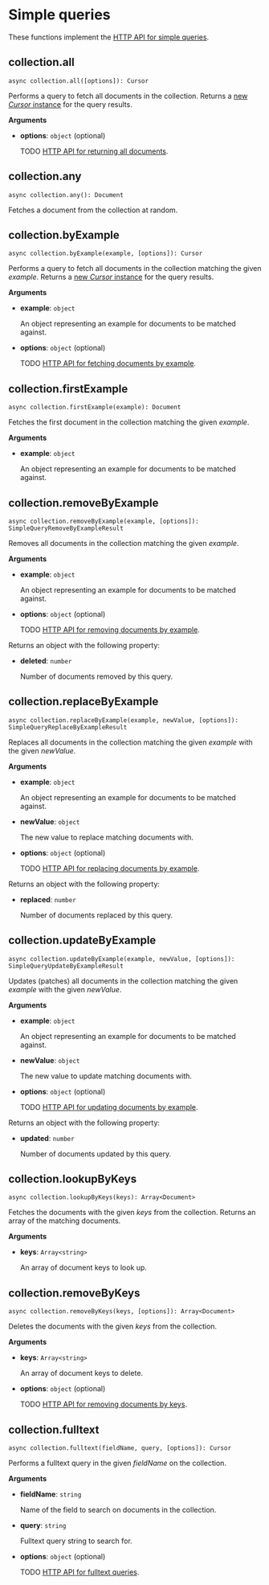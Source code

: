 # Simple queries

These functions implement the
[HTTP API for simple queries](https://www.arangodb.com/docs/stable/http/simple-query.html).

## collection.all

`async collection.all([options]): Cursor`

Performs a query to fetch all documents in the collection. Returns a
[new _Cursor_ instance](../Cursor.md) for the query results.

**Arguments**

- **options**: `object` (optional)

  TODO
  [HTTP API for returning all documents](https://www.arangodb.com/docs/stable/http/simple-query.html#return-all-documents).

## collection.any

`async collection.any(): Document`

Fetches a document from the collection at random.

## collection.byExample

`async collection.byExample(example, [options]): Cursor`

Performs a query to fetch all documents in the collection matching the given
_example_. Returns a [new _Cursor_ instance](../Cursor.md) for the query results.

**Arguments**

- **example**: `object`

  An object representing an example for documents to be matched against.

- **options**: `object` (optional)

  TODO
  [HTTP API for fetching documents by example](https://www.arangodb.com/docs/stable/http/simple-query.html#find-documents-matching-an-example).

## collection.firstExample

`async collection.firstExample(example): Document`

Fetches the first document in the collection matching the given _example_.

**Arguments**

- **example**: `object`

  An object representing an example for documents to be matched against.

## collection.removeByExample

`async collection.removeByExample(example, [options]): SimpleQueryRemoveByExampleResult`

Removes all documents in the collection matching the given _example_.

**Arguments**

- **example**: `object`

  An object representing an example for documents to be matched against.

- **options**: `object` (optional)

  TODO
  [HTTP API for removing documents by example](https://www.arangodb.com/docs/stable/http/simple-query.html#remove-documents-by-example).

Returns an object with the following property:

- **deleted**: `number`

  Number of documents removed by this query.

## collection.replaceByExample

`async collection.replaceByExample(example, newValue, [options]): SimpleQueryReplaceByExampleResult`

Replaces all documents in the collection matching the given _example_ with the
given _newValue_.

**Arguments**

- **example**: `object`

  An object representing an example for documents to be matched against.

- **newValue**: `object`

  The new value to replace matching documents with.

- **options**: `object` (optional)

  TODO
  [HTTP API for replacing documents by example](https://www.arangodb.com/docs/stable/http/simple-query.html#replace-documents-by-example).

Returns an object with the following property:

- **replaced**: `number`

  Number of documents replaced by this query.

## collection.updateByExample

`async collection.updateByExample(example, newValue, [options]): SimpleQueryUpdateByExampleResult`

Updates (patches) all documents in the collection matching the given _example_
with the given _newValue_.

**Arguments**

- **example**: `object`

  An object representing an example for documents to be matched against.

- **newValue**: `object`

  The new value to update matching documents with.

- **options**: `object` (optional)

  TODO
  [HTTP API for updating documents by example](https://www.arangodb.com/docs/stable/http/simple-query.html#update-documents-by-example).

Returns an object with the following property:

- **updated**: `number`

  Number of documents updated by this query.

## collection.lookupByKeys

`async collection.lookupByKeys(keys): Array<Document>`

Fetches the documents with the given _keys_ from the collection. Returns an
array of the matching documents.

**Arguments**

- **keys**: `Array<string>`

  An array of document keys to look up.

## collection.removeByKeys

`async collection.removeByKeys(keys, [options]): Array<Document>`

Deletes the documents with the given _keys_ from the collection.

**Arguments**

- **keys**: `Array<string>`

  An array of document keys to delete.

- **options**: `object` (optional)

  TODO
  [HTTP API for removing documents by keys](https://www.arangodb.com/docs/stable/http/simple-query.html#remove-documents-by-their-keys).

## collection.fulltext

`async collection.fulltext(fieldName, query, [options]): Cursor`

Performs a fulltext query in the given _fieldName_ on the collection.

**Arguments**

- **fieldName**: `string`

  Name of the field to search on documents in the collection.

- **query**: `string`

  Fulltext query string to search for.

- **options**: `object` (optional)

  TODO
  [HTTP API for fulltext queries](https://www.arangodb.com/docs/stable/http/indexes-fulltext.html).
